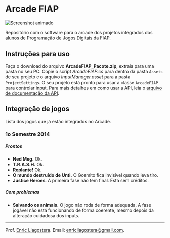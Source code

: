 # Arcade FIAP

![Screenshot animado](temp.gif)

Repositório com o software para o arcade dos projetos integrados dos alunos de Programação de Jogos Digitais da FIAP.

## Instruções para uso

Faça o download do arquivo **ArcadeFIAP_Pacote.zip**, extraia para uma pasta no seu PC. Copie o script *ArcadeFIAP.cs* para dentro da pasta `Assets` de seu projeto e o arquivo *InputManager.asset* para a pasta `ProjectSettings`. O seu projeto está pronto para usar a classe `ArcadeFIAP` para controlar input. Para mais detalhes em como usar a API, leia o [arquivo de documentação da API](DocumentacaoAPI.md).

## Integração de jogos

Lista dos jogos que já estão integrados no Arcade.

###  1o Semestre 2014

##### Prontos

- **Ned Meg.** Ok.
- **T.R.A.S.H.** Ok.
- **Replante!** Ok.
- **O mundo destruído de Unti.** O Gosmito fica invisível quando leva tiro.
- **Justice Heroes**. A primeira fase não tem final. Está sem créditos.

##### Com problemas

- **Salvando os animais.** O jogo não roda de forma adequada. A fase jogável não está funcionando de forma coerente, mesmo depois da alteração cuidadosa dos inputs.

---

Prof. [Enric Llagostera](http://enric.llagostera.com.br).
Email: enricllagostera@gmail.com.

